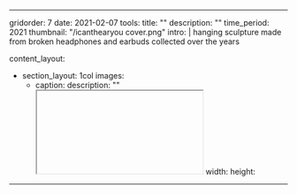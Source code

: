 ---

gridorder: 7
date: 2021-02-07
tools:
title: ""
description: ""
time_period: 2021
thumbnail: "/icanthearyou cover.png"
intro: |
 hanging sculpture made from broken headphones and earbuds collected over the years

content_layout:
  - section_layout: 1col
    images:
      - caption:
        description: ""
        <iframe url:'/icanthearyou/icanthearyou/.mov'></iframe>
        width:
        height:

---